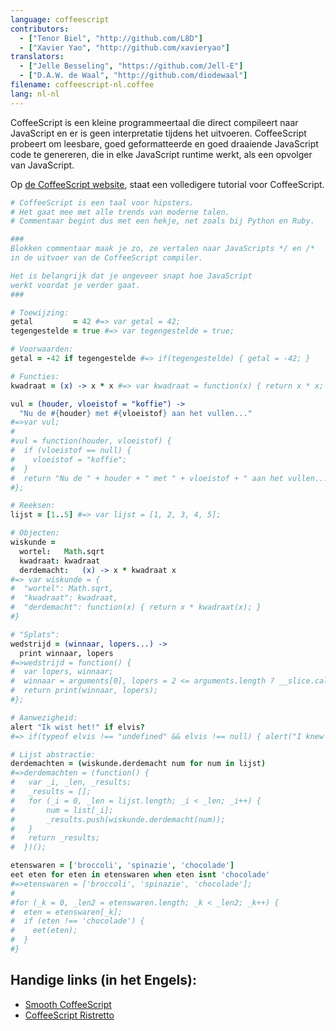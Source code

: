 ```yaml
---
language: coffeescript
contributors:
  - ["Tenor Biel", "http://github.com/L8D"]
  - ["Xavier Yao", "http://github.com/xavieryao"]
translators:
  - ["Jelle Besseling", "https://github.com/Jell-E"]
  - ["D.A.W. de Waal", "http://github.com/diodewaal"]
filename: coffeescript-nl.coffee
lang: nl-nl
---
```


CoffeeScript is een kleine programmeertaal die direct compileert naar
JavaScript en er is geen interpretatie tijdens het uitvoeren.
CoffeeScript probeert om leesbare, goed geformatteerde en goed draaiende
JavaScript code te genereren, die in elke JavaScript runtime werkt, als een
opvolger van JavaScript.

Op [de CoffeeScript website](http://coffeescript.org/), staat een
volledigere tutorial voor CoffeeScript.

``` coffeescript
# CoffeeScript is een taal voor hipsters.
# Het gaat mee met alle trends van moderne talen.
# Commentaar begint dus met een hekje, net zoals bij Python en Ruby.

###
Blokken commentaar maak je zo, ze vertalen naar JavaScripts */ en /*
in de uitvoer van de CoffeeScript compiler.

Het is belangrijk dat je ongeveer snapt hoe JavaScript
werkt voordat je verder gaat.
###

# Toewijzing:
getal         = 42 #=> var getal = 42;
tegengestelde = true #=> var tegengestelde = true;

# Voorwaarden:
getal = -42 if tegengestelde #=> if(tegengestelde) { getal = -42; }

# Functies:
kwadraat = (x) -> x * x #=> var kwadraat = function(x) { return x * x; }

vul = (houder, vloeistof = "koffie") ->
  "Nu de #{houder} met #{vloeistof} aan het vullen..."
#=>var vul;
#
#vul = function(houder, vloeistof) {
#  if (vloeistof == null) {
#    vloeistof = "koffie";
#  }
#  return "Nu de " + houder + " met " + vloeistof + " aan het vullen...";
#};

# Reeksen:
lijst = [1..5] #=> var lijst = [1, 2, 3, 4, 5];

# Objecten:
wiskunde =
  wortel:   Math.sqrt
  kwadraat: kwadraat
  derdemacht:   (x) -> x * kwadraat x
#=> var wiskunde = {
#  "wortel": Math.sqrt,
#  "kwadraat": kwadraat,
#  "derdemacht": function(x) { return x * kwadraat(x); }
#}

# "Splats":
wedstrijd = (winnaar, lopers...) ->
  print winnaar, lopers
#=>wedstrijd = function() {
#  var lopers, winnaar;
#  winnaar = arguments[0], lopers = 2 <= arguments.length ? __slice.call(arguments, 1) : [];
#  return print(winnaar, lopers);
#};

# Aanwezigheid:
alert "Ik wist het!" if elvis?
#=> if(typeof elvis !== "undefined" && elvis !== null) { alert("I knew it!"); }

# Lijst abstractie:
derdemachten = (wiskunde.derdemacht num for num in lijst)
#=>derdemachten = (function() {
#	var _i, _len, _results;
#	_results = [];
# 	for (_i = 0, _len = lijst.length; _i < _len; _i++) {
#		num = list[_i];
#		_results.push(wiskunde.derdemacht(num));
#	}
#	return _results;
#  })();

etenswaren = ['broccoli', 'spinazie', 'chocolade']
eet eten for eten in etenswaren when eten isnt 'chocolade'
#=>etenswaren = ['broccoli', 'spinazie', 'chocolade'];
#
#for (_k = 0, _len2 = etenswaren.length; _k < _len2; _k++) {
#  eten = etenswaren[_k];
#  if (eten !== 'chocolade') {
#    eet(eten);
#  }
#}
```

## Handige links (in het Engels):

- [Smooth CoffeeScript](http://autotelicum.github.io/Smooth-CoffeeScript/)
- [CoffeeScript Ristretto](https://leanpub.com/coffeescript-ristretto/read)
